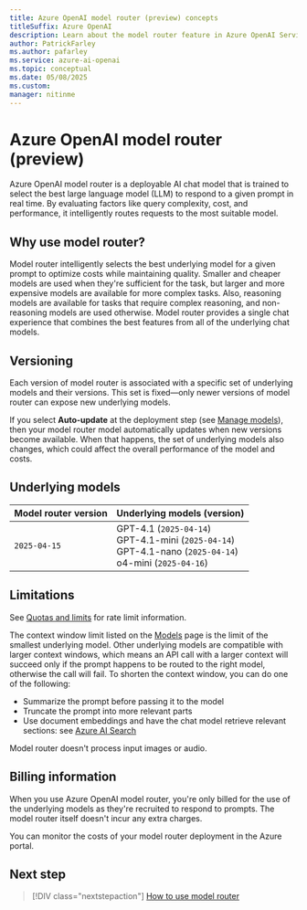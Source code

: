 ```yaml
---
title: Azure OpenAI model router (preview) concepts
titleSuffix: Azure OpenAI
description: Learn about the model router feature in Azure OpenAI Service.
author: PatrickFarley
ms.author: pafarley
ms.service: azure-ai-openai
ms.topic: conceptual 
ms.date: 05/08/2025
ms.custom: 
manager: nitinme
---
```


# Azure OpenAI model router (preview)

Azure OpenAI model router is a deployable AI chat model that is trained to select the best large language model (LLM) to respond to a given prompt in real time. By evaluating factors like query complexity, cost, and performance, it intelligently routes requests to the most suitable model. 

## Why use model router?

Model router intelligently selects the best underlying model for a given prompt to optimize costs while maintaining quality. Smaller and cheaper models are used when they're sufficient for the task, but larger and more expensive models are available for more complex tasks. Also, reasoning models are available for tasks that require complex reasoning, and non-reasoning models are used otherwise. Model router provides a single chat experience that combines the best features from all of the underlying chat models.

## Versioning 

Each version of model router is associated with a specific set of underlying models and their versions. This set is fixed&mdash;only newer versions of model router can expose new underlying models.

If you select **Auto-update** at the deployment step (see [Manage models](/azure/ai-services/openai/how-to/working-with-models?tabs=powershell#model-updates)), then your model router model automatically updates when new versions become available. When that happens, the set of underlying models also changes, which could affect the overall performance of the model and costs.

## Underlying models

|Model router version|Underlying models (version)|
|---|---|
|`2025-04-15`|GPT-4.1 (`2025-04-14`)</br>GPT-4.1-mini (`2025-04-14`)</br>GPT-4.1-nano (`2025-04-14`) </br>o4-mini (`2025-04-16`) |


## Limitations

See [Quotas and limits](/azure/ai-services/openai/quotas-limits) for rate limit information.

The context window limit listed on the [Models](../concepts/models.md) page is the limit of the smallest underlying model. Other underlying models are compatible with larger context windows, which means an API call with a larger context will succeed only if the prompt happens to be routed to the right model, otherwise the call will fail. To shorten the context window, you can do one of the following:
- Summarize the prompt before passing it to the model
- Truncate the prompt into more relevant parts
- Use document embeddings and have the chat model retrieve relevant sections: see [Azure AI Search](/azure/search/search-what-is-azure-search) 


Model router doesn't process input images or audio.

## Billing information

When you use Azure OpenAI model router, you're only billed for the use of the underlying models as they're recruited to respond to prompts. The model router itself doesn't incur any extra charges.

You can monitor the costs of your model router deployment in the Azure portal.

## Next step

> [!DIV class="nextstepaction"]
> [How to use model router](../how-to/model-router.md)
